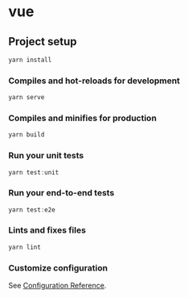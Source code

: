 # vue

## Project setup

```PowerShell
yarn install
```

### Compiles and hot-reloads for development

```PowerShell
yarn serve
```

### Compiles and minifies for production

```PowerShell
yarn build
```

### Run your unit tests

```PowerShell
yarn test:unit
```

### Run your end-to-end tests

```PowerShell
yarn test:e2e
```

### Lints and fixes files

```PowerShell
yarn lint
```

### Customize configuration

See [Configuration Reference](https://cli.vuejs.org/config/).
